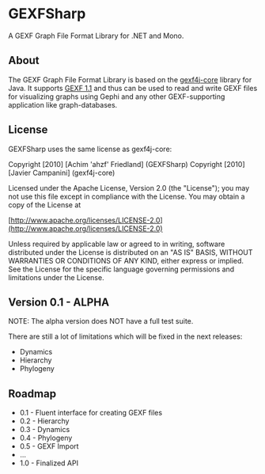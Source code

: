GEXFSharp
=================

A GEXF Graph File Format Library for .NET and Mono.

About
------------------
The GEXF Graph File Format Library is based on the [gexf4j-core](http://github.com/jmcampanini/gexf4j-core) library for Java. It supports [GEXF 1.1](http://gexf.net/format/index.html) and thus can be used to read and write GEXF files for visualizing graphs using Gephi and any other GEXF-supporting application like graph-databases.

License
------------------

GEXFSharp uses the same license as gexf4j-core:

Copyright [2010] [Achim 'ahzf' Friedland]  (GEXFSharp)
Copyright [2010] [Javier Campanini] (gexf4j-core)

Licensed under the Apache License, Version 2.0 (the "License"); you may not use this file except in compliance with the License. You may obtain a copy of the License at

[http://www.apache.org/licenses/LICENSE-2.0](http://www.apache.org/licenses/LICENSE-2.0)

Unless required by applicable law or agreed to in writing, software distributed under the License is distributed on an "AS IS" BASIS, WITHOUT WARRANTIES OR CONDITIONS OF ANY KIND, either express or implied. See the License for the specific language governing permissions and limitations under the License.


Version 0.1 - ALPHA
------------------
NOTE: The alpha version does NOT have a full test suite.

There are still a lot of limitations which will be fixed in the next releases:

* Dynamics
* Hierarchy
* Phylogeny


Roadmap
------------------
* 0.1 - Fluent interface for creating GEXF files
* 0.2 - Hierarchy
* 0.3 - Dynamics
* 0.4 - Phylogeny
* 0.5 - GEXF Import
* ...
* 1.0 - Finalized API

